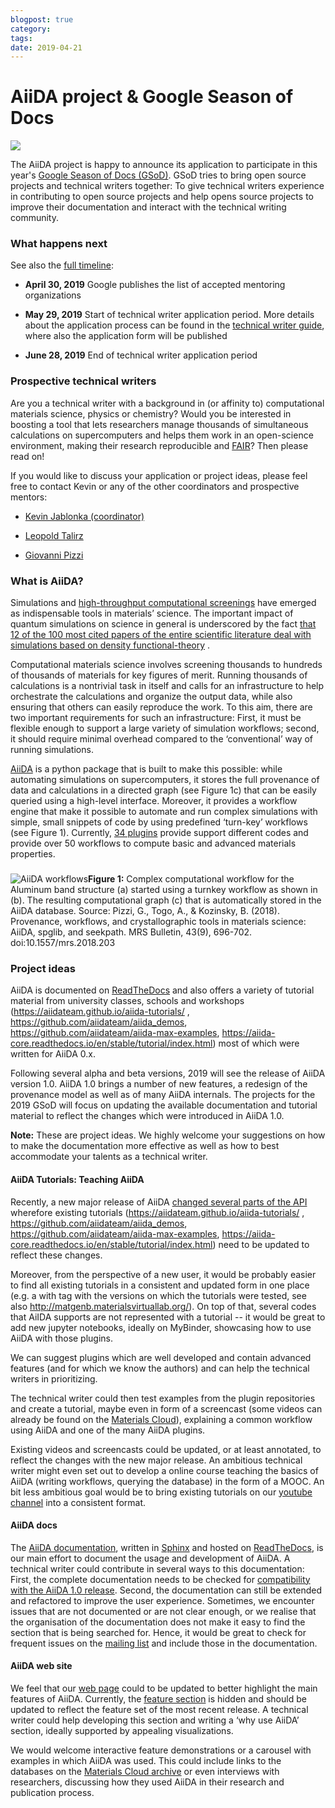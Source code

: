 ```yaml
---
blogpost: true
category:
tags:
date: 2019-04-21
---
```


# AiiDA project & Google Season of Docs

![](http://www.aiida.net/wp-content/uploads/2019/04/image2.png)

The AiiDA project is happy to announce its application to participate in this year's [Google Season of Docs (GSoD)](https://www.google.com/url?q=https://developers.google.com/season-of-docs/&sa=D&ust=1555858341981000). GSoD tries to bring open source projects and technical writers together: To give technical writers experience in contributing to open source projects and help opens source projects to improve their documentation and interact with the technical writing community.

### What happens next

See also the [full timeline](https://developers.google.com/season-of-docs/docs/timeline):

* **April 30, 2019** Google publishes the list of accepted mentoring organizations

* **May 29, 2019** Start of technical writer application period. More details about the application process can be found in the [technical writer guide](https://developers.google.com/season-of-docs/docs/tech-writer-guide), where also the application form will be published

* **June 28, 2019** End of technical writer application period

### Prospective technical writers

Are you a technical writer with a background in (or affinity to) computational materials science, physics or chemistry? Would you be interested in boosting a tool that lets researchers manage thousands of simultaneous calculations on supercomputers and helps them work in an open-science environment, making their research reproducible and [FAIR](https://www.force11.org/group/fairgroup/fairprinciples)? Then please read on!

If you would like to discuss your application or project ideas, please feel free to contact Kevin or any of the other coordinators and prospective mentors:

* [Kevin Jablonka (coordinator)](mailto:kevin.jablonka@epfl.ch)

* [Leopold Talirz](mailto:leopold.talirz@epfl.ch)

* [Giovanni Pizzi](mailto:giovanni.pizzi@epfl.ch)

### What is AiiDA?

Simulations and [high-throughput computational screenings](https://www.nature.com/articles/nmat3568)  have emerged as indispensable tools in materials’ science. The important impact of quantum simulations on science in general is underscored by the fact [that 12 of the 100 most cited papers of the entire scientific literature deal with simulations based on density functional-theory](https://www.nature.com/news/the-top-100-papers-1.16224) .

Computational materials science involves screening thousands to hundreds of thousands of materials for key figures of merit. Running thousands of calculations is a nontrivial task in itself and calls for an infrastructure to help orchestrate the calculations and organize the output data, while also ensuring that others can easily reproduce the work. To this aim, there are two important requirements for such an infrastructure: First, it must be flexible enough to support a large variety of simulation workflows; second, it should require minimal overhead compared to the ‘conventional’ way of running simulations.

[AiiDA](https://github.com/aiidateam/aiida_core) is a python package that is built to make this possible: while automating simulations on supercomputers, it stores the full provenance of data and calculations in a directed graph (see Figure 1c) that can be easily queried using a high-level interface. Moreover, it provides a workflow engine that make it possible to automate and run complex simulations with simple, small snippets of code by using predefined ‘turn-key’ workflows (see Figure 1). Currently, [34 plugins](https://aiidateam.github.io/aiida-registry) provide support different codes and provide over 50 workflows to compute basic and advanced materials properties.

###

![AiiDA workflows](http://www.aiida.net/wp-content/uploads/2019/04/image1.png)**Figure 1:** Complex computational workflow for the Aluminum band structure (a) started using a turnkey workflow as shown in (b). The resulting computational graph (c) that is automatically stored in the AiiDA database. Source: Pizzi, G., Togo, A., & Kozinsky, B. (2018). Provenance, workflows, and crystallographic tools in materials science: AiiDA, spglib, and seekpath. MRS Bulletin, 43(9), 696-702. doi:10.1557/mrs.2018.203

### Project ideas

AiiDA is documented on [ReadTheDocs](https://aiida-core.readthedocs.io/en/stable/) and also offers a variety of tutorial material from university classes, schools and workshops (<https://aiidateam.github.io/aiida-tutorials/> , <https://github.com/aiidateam/aiida_demos>, <https://github.com/aiidateam/aiida-max-examples>, <https://aiida-core.readthedocs.io/en/stable/tutorial/index.html>) most of which were written for AiiDA 0.x.

Following several alpha and beta versions, 2019 will see the release of AiiDA version 1.0. AiiDA 1.0 brings a number of new features, a redesign of the provenance model as well as of many AiiDA internals. The projects for the 2019 GSoD will focus on updating the available documentation and tutorial material to reflect the changes which were introduced in AiiDA 1.0.

**Note:** These are project ideas. We highly welcome your suggestions on how to make the documentation more effective as well as how to best accommodate your talents as a technical writer.

#### AiiDA Tutorials: Teaching AiiDA

Recently, a new major release of AiiDA [changed several parts of the API](https://github.com/aiidateam/aiida_core/wiki/Backward-incompatible-changes-in-1.0.0)  wherefore existing tutorials (<https://aiidateam.github.io/aiida-tutorials/> , <https://github.com/aiidateam/aiida_demos>, <https://github.com/aiidateam/aiida-max-examples>, <https://aiida-core.readthedocs.io/en/stable/tutorial/index.html>) need to be updated to reflect these changes.

Moreover, from the perspective of a new user, it would be probably easier to find all existing tutorials in a consistent and updated form in one place (e.g. a with tag with the versions on which the tutorials were tested, see also http://matgenb.materialsvirtuallab.org/). On top of that, several codes that AiIDA supports are not represented with a tutorial -- it would be great to add new jupyter notebooks, ideally on MyBinder, showcasing how to use AiiDA with those plugins.

We can suggest plugins which are well developed and contain advanced features (and for which we know the authors) and can help the technical writers in prioritizing.

The technical writer could then test examples from the plugin repositories and create a tutorial, maybe even in form of a screencast (some videos can already be found on the [Materials Cloud](https://www.materialscloud.org/learn/sections)), explaining a common workflow using AiiDA and one of the many AiiDA plugins.

Existing videos and screencasts could be updated, or at least annotated, to reflect the changes with the new major release. An ambitious technical writer might even set out to develop a online course teaching the basics of AiiDA (writing workflows, querying the database) in the form of a MOOC. An bit less ambitious goal would be to bring existing tutorials on our [youtube channel](https://www.youtube.com/channel/UC-NZvRRQ5VzT2wKE5DM1N3A) into a consistent format.

#### AiiDA docs

The  [AiiDA documentation](https://aiida-core.readthedocs.io/en/stable/), written in [Sphinx](http://www.sphinx-doc.org/en/stable/) and hosted on [ReadTheDocs](https://readthedocs.org/), is our main effort to document the usage and development of AiiDA. A technical writer could contribute in several ways to this documentation: First, the complete documentation needs to be checked for [compatibility with the AiiDA 1.0 release](https://github.com/aiidateam/aiida_core/wiki/Backward-incompatible-changes-in-1.0.0). Second, the documentation can still be extended and refactored to improve the user experience. Sometimes, we encounter issues that are not documented or are not clear enough, or we realise that the organisation of the documentation does not make it easy to find the section that is being searched for. Hence, it would be great to check for frequent issues on the [mailing list](https://groups.google.com/forum/#!forum/aiidausers) and include those in the documentation.

#### AiiDA web site

We feel that our [web page](http://www.aiida.net/) could to be updated to better highlight the main features of AiiDA. Currently, the [feature section](http://www.aiida.net/features/) is hidden and should be updated to reflect the feature set of the most recent release. A technical writer could help developing this section and writing a ‘why use AiiDA’ section, ideally supported by appealing visualizations.

We would welcome interactive feature demonstrations or a carousel with examples in which AiiDA was used. This could include links to the databases on the [Materials Cloud archive](https://archive.materialscloud.org/) or even interviews with researchers, discussing how they used AiiDA in their research and publication process.
